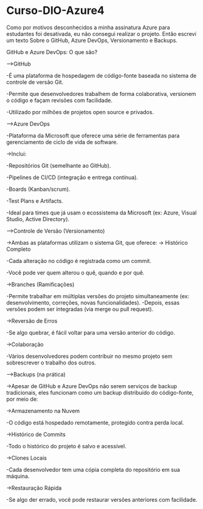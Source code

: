 # Curso-DIO-Azure4
Como por motivos desconhecidos a minha assinatura Azure para estudantes foi desativada, eu não  consegui realizar o projeto. Então escrevi um texto Sobre o GitHub, Azure DevOps, Versionamento e Backups.

 GitHub e Azure DevOps: O que são?
 
-->GitHub

-É uma plataforma de hospedagem de código-fonte baseada no sistema de controle de versão Git.

-Permite que desenvolvedores trabalhem de forma colaborativa, versionem o código e façam revisões com facilidade.

-Utilizado por milhões de projetos open source e privados.


-->Azure DevOps

-Plataforma da Microsoft que oferece uma série de ferramentas para gerenciamento de ciclo de vida de software.

->Inclui:

-Repositórios Git (semelhante ao GitHub).

-Pipelines de CI/CD (integração e entrega contínua).

-Boards (Kanban/scrum).

-Test Plans e Artifacts.

-Ideal para times que já usam o ecossistema da Microsoft (ex: Azure, Visual Studio, Active Directory).

-->Controle de Versão (Versionamento)

->Ambas as plataformas utilizam o sistema Git, que oferece:
-> Histórico Completo

-Cada alteração no código é registrada como um commit.

-Você pode ver quem alterou o quê, quando e por quê.

->Branches (Ramificações)

-Permite trabalhar em múltiplas versões do projeto simultaneamente (ex: desenvolvimento, correções, novas funcionalidades).
-Depois, essas versões podem ser integradas (via merge ou pull request).

->Reversão de Erros

-Se algo quebrar, é fácil voltar para uma versão anterior do código.

->Colaboração

-Vários desenvolvedores podem contribuir no mesmo projeto sem sobrescrever o trabalho dos outros.

-->Backups (na prática)

->Apesar de GitHub e Azure DevOps não serem serviços de backup tradicionais, eles funcionam como um backup distribuído do código-fonte, por meio de:

->Armazenamento na Nuvem

-O código está hospedado remotamente, protegido contra perda local.

->Histórico de Commits

-Todo o histórico do projeto é salvo e acessível.

->Clones Locais

-Cada desenvolvedor tem uma cópia completa do repositório em sua máquina.

->Restauração Rápida

-Se algo der errado, você pode restaurar versões anteriores com facilidade.
